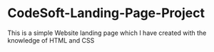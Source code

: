# CodeSoft-Landing-Page-Project
This is a simple Website landing page which I have created with the knowledge of HTML and CSS
